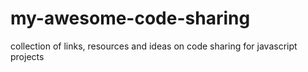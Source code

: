 # my-awesome-code-sharing
collection of links, resources and ideas on code sharing for javascript projects
